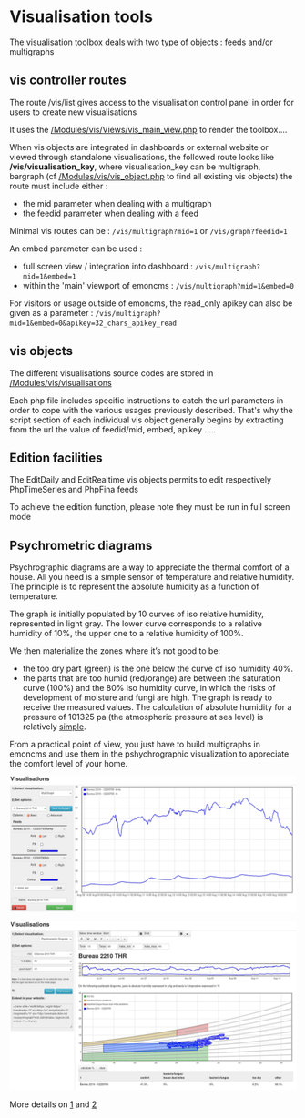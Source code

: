# Visualisation tools

The visualisation toolbox deals with two type of objects : feeds and/or multigraphs

## vis controller routes

The route /vis/list gives access to the visualisation control panel in order for users to create new visualisations

It uses the [/Modules/vis/Views/vis_main_view.php](/Modules/vis/Views/vis_main_view.php) to render the toolbox....

When vis objects are integrated in dashboards or external website or viewed through standalone visualisations, 
the followed route looks like <b>/vis/visualisation_key</b>, where visualisation_key can be multigraph, bargraph 
(cf [/Modules/vis/vis_object.php](/Modules/vis/vis_object.php) to find all existing vis objects)
the route must include either : 
  - the mid parameter when dealing with a multigraph
  - the feedid parameter when dealing with a feed

Minimal vis routes can be : `/vis/multigraph?mid=1` or `/vis/graph?feedid=1`

An embed parameter can be used : 
  - full screen view / integration into dashboard : `/vis/multigraph?mid=1&embed=1`
  - within the 'main' viewport of emoncms : `/vis/multigraph?mid=1&embed=0`

For visitors or usage outside of emoncms, the read_only apikey can also be given as a parameter : 
`/vis/multigraph?mid=1&embed=0&apikey=32_chars_apikey_read`

## vis objects

The different visualisations source codes are stored in  [/Modules/vis/visualisations](/Modules/vis/visualisations)

Each php file includes specific instructions to catch the url parameters in order to cope with the various usages previously described.
That's why the script section of each individual vis object generally begins by extracting 
from the url the value of feedid/mid, embed, apikey  .....

## Edition facilities

The EditDaily and EditRealtime vis objects permits to edit respectively PhpTimeSeries and PhpFina feeds 

To achieve the edition function, please note they must be run in full screen mode

## Psychrometric diagrams

Psychrographic diagrams are a way to appreciate the thermal comfort of a house. All you need is a simple sensor of temperature and relative humidity. The principle is to represent the absolute humidity as a function of temperature.

The graph is initially populated by 10 curves of iso relative humidity, represented in light gray. The lower curve corresponds to a relative humidity of 10%, the upper one to a relative humidity of 100%.

We then materialize the zones where it’s not good to be:

- the too dry part (green) is the one below the curve of iso humidity 40%.
- the parts that are too humid (red/orange) are between the saturation curve (100%) and the 80% iso humidity curve, in which the risks of development of moisture and fungi are high. The graph is ready to receive the measured values. The calculation of absolute humidity for a pressure of 101325 pa (the atmospheric pressure at sea level) is relatively [simple](https://github.com/emoncms/emoncms/blob/master/Modules/vis/visualisations/psychrograph.php#L146).

From a practical point of view, you just have to build multigraphs in emoncms and use them in the pshychrographic visualization to appreciate the comfort level of your home.

![creating a multigraph](images/multigraph.png)

![using the psychrograph](images/psychrograph.png)

More details on [1](https://sustainabilityworkshop.venturewell.org/node/1195.html) and [2](https://sustainabilityworkshop.venturewell.org/node/1195.html)

